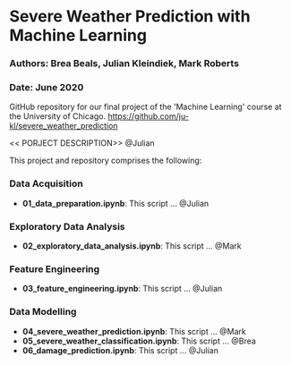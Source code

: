 # Severe Weather Prediction with Machine Learning

### Authors: Brea Beals, Julian Kleindiek, Mark Roberts
### Date: June 2020

GitHub repository for our final project of the 'Machine Learning' course at the University of Chicago.
https://github.com/ju-kl/severe_weather_prediction

<< PORJECT DESCRIPTION>> @Julian

This project and repository comprises the following:

### Data Acquisition
- **01_data_preparation.ipynb**: This script ... @Julian

### Exploratory Data Analysis
- **02_exploratory_data_analysis.ipynb**: This script ... @Mark

### Feature Engineering
- **03_feature_engineering.ipynb**: This script ... @Julian

### Data Modelling
- **04_severe_weather_prediction.ipynb**: This script ... @Mark
- **05_severe_weather_classification.ipynb**: This script ... @Brea
- **06_damage_prediction.ipynb**: This script ... @Julian
